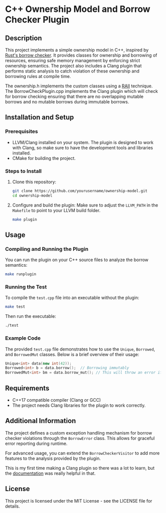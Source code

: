 # C++ Ownership Model and Borrow Checker Plugin

## Description
This project implements a simple ownership model in C++, inspired by [Rust's borrow checker](https://doc.rust-lang.org/1.8.0/book/references-and-borrowing.html). It provides classes for ownership and borrowing of resources, ensuring safe memory management by enforcing strict ownership semantics. The project also includes a Clang plugin that performs static analysis to catch violation of these ownership and borrowing rules at compile time. 

The ownership.h implements the custom classes using a [RAII](https://en.cppreference.com/w/cpp/language/raii) technique. The BorrowCheckPlugin.cpp implements the Clang plugin which will check for borrow checking
ensuring that there are no overlapping mutable borrows and no mutable borrows during immutable borrows.

## Installation and Setup
### Prerequisites
- LLVM/Clang installed on your system. The plugin is designed to work with Clang, so make sure to have the development tools and libraries installed.
- CMake for building the project.

### Steps to Install
1. Clone this repository:
   ```bash
   git clone https://github.com/yourusername/ownership-model.git
   cd ownership-model
   ```

2. Configure and build the plugin:
   Make sure to adjust the `LLVM_PATH` in the `Makefile` to point to your LLVM build folder.
   ```bash
   make plugin
   ```

## Usage
### Compiling and Running the Plugin
You can run the plugin on your C++ source files to analyze the borrow semantics:

```bash
make runplugin
```

### Running the Test
To compile the `test.cpp` file into an executable without the plugin:
```bash
make test
```
Then run the executable:
```bash
./test
```

### Example Code
The provided `test.cpp` file demonstrates how to use the `Unique`, `Borrowed`, and `BorrowedMut` classes. Below is a brief overview of their usage:
```cpp
Unique<int> data(new int(42));
Borrowed<int> b = data.borrow();  // Borrowing immutably
BorrowedMut<int> bm = data.borrow_mut(); // This will throw an error if 'b' is still alive
```

## Requirements
- C++17 compatible compiler (Clang or GCC)
- The project needs Clang libraries for the plugin to work correctly.

## Additional Information
The project defines a custom exception handling mechanism for borrow checker violations through the `BorrowError` class. This allows for graceful error reporting during runtime. 

For advanced usage, you can extend the `BorrowCheckerVisitor` to add more features to the analysis provided by the plugin. 

This is my first time making a Clang plugin so there was a lot to learn, but the [documentation](https://clang.llvm.org/doxygen/namespaceclang.html) was really helpful in that.

## License
This project is licensed under the MIT License - see the LICENSE file for details.